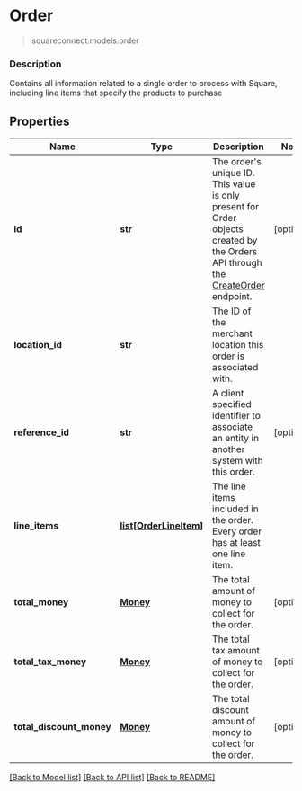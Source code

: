 # Order
> squareconnect.models.order

### Description

Contains all information related to a single order to process with Square, including line items that specify the products to purchase

## Properties
Name | Type | Description | Notes
------------ | ------------- | ------------- | -------------
**id** | **str** | The order&#39;s unique ID.  This value is only present for Order objects created by the Orders API through the [CreateOrder](#endpoint-createorder) endpoint. | [optional]
**location_id** | **str** | The ID of the merchant location this order is associated with. |
**reference_id** | **str** | A client specified identifier to associate an entity in another system with this order. | [optional]
**line_items** | [**list[OrderLineItem]**](OrderLineItem.md) | The line items included in the order. Every order has at least one line item. |
**total_money** | [**Money**](Money.md) | The total amount of money to collect for the order. | [optional]
**total_tax_money** | [**Money**](Money.md) | The total tax amount of money to collect for the order. | [optional]
**total_discount_money** | [**Money**](Money.md) | The total discount amount of money to collect for the order. | [optional]

[[Back to Model list]](../README.md#documentation-for-models) [[Back to API list]](../README.md#documentation-for-api-endpoints) [[Back to README]](../README.md)


